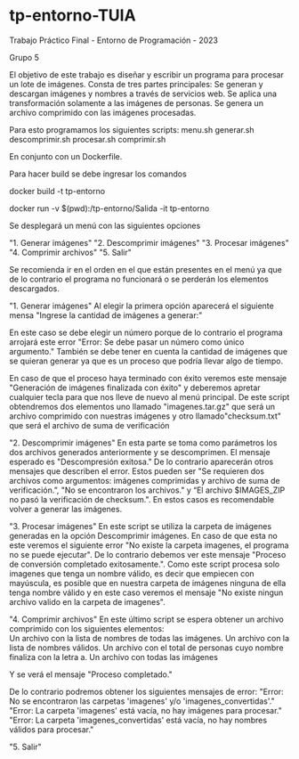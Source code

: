 # tp-entorno-TUIA

Trabajo Práctico Final - Entorno de Programación - 2023

Grupo 5

El objetivo de este trabajo es diseñar y escribir un programa para procesar un lote de imágenes. Consta de tres partes principales:
Se generan y descargan imágenes y nombres a través de servicios web.
Se aplica una transformación solamente a las imágenes de personas.
Se genera un archivo comprimido con las imágenes procesadas. 
				 			
Para esto programamos los siguientes scripts:
  menu.sh
  generar.sh
  descomprimir.sh
  procesar.sh
  comprimir.sh
 
En conjunto con un Dockerfile.						

Para hacer build se debe ingresar los comandos

docker build -t tp-entorno

docker run -v $(pwd):/tp-entorno/Salida -it tp-entorno 



Se desplegará un menú con las siguientes opciones

"1. Generar imágenes"
"2. Descomprimir imágenes"
"3. Procesar imágenes"
"4. Comprimir archivos"
"5. Salir"

Se recomienda ir en el orden en el que están presentes en el menú ya que de lo contrario el programa no funcionará o se perderán los elementos descargados.


"1. Generar imágenes"
Al elegir la primera opción aparecerá el siguiente mensa
"Ingrese la cantidad de imágenes a generar:"

En este caso se debe elegir un número  porque de lo contrario el programa arrojará este error "Error: Se debe pasar un número como único argumento." También se debe tener en cuenta la cantidad de imágenes que se quieran generar ya que es un proceso que podría llevar algo de tiempo.
 
En caso de que el proceso haya terminado con éxito veremos este mensaje "Generación de imágenes finalizada con éxito" y deberemos apretar cualquier tecla para que nos lleve de nuevo al menú principal. De este script obtendremos dos elementos uno llamado "imagenes.tar.gz" que será un archivo comprimido con nuestras imágenes y otro llamado"checksum.txt" que será el archivo de suma de verificación

"2. Descomprimir imágenes"
En esta parte se toma como parámetros los dos archivos generados anteriormente y se descomprimen. El mensaje esperado es "Descompresión exitosa." De lo contrario aparecerán otros mensajes que describen el error. Estos pueden ser "Se requieren dos archivos como argumentos: imágenes comprimidas y archivo de suma de verificación.”, "No se encontraron los archivos." y “El archivo $IMAGES_ZIP no pasó la verificación de checksum.". En estos casos es recomendable volver a generar las imágenes. 

"3. Procesar imágenes"
En este script se utiliza la carpeta de imágenes generadas en la opción Descomprimir imágenes. En caso de que esta no este veremos el siguiente error "No existe la carpeta imagenes, el programa no se puede ejecutar". De lo contrario debemos ver este mensaje "Proceso de conversión completado exitosamente.". Como este script procesa solo imagenes que tenga un nombre válido, es decir que empiecen con mayúscula, es posible que en nuestra carpeta de imágenes ninguna de ella tenga nombre válido y en este caso veremos el mensaje "No existe ningun archivo valido en la carpeta de imagenes".

"4. Comprimir archivos"
En este último script se espera obtener un archivo comprimido con los siguientes elementos:		 
Un archivo con la lista de nombres de todas las imágenes.
Un archivo con la lista de nombres válidos.
Un archivo con el total de personas cuyo nombre finaliza con la letra a.
Un archivo con todas las imágenes			
					 				
Y se verá el mensaje "Proceso completado."

De lo contrario podremos obtener los siguientes mensajes de error:
"Error: No se encontraron las carpetas 'imagenes' y/o 'imagenes_convertidas'."
"Error: La carpeta 'imagenes' está vacía, no hay imágenes para procesar."
"Error: La carpeta 'imagenes_convertidas' está vacía, no hay nombres válidos para procesar."

"5. Salir"
